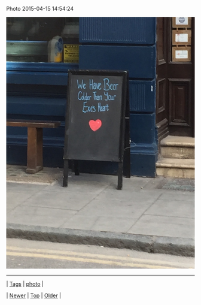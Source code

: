 <!--
title: Photo 2015-04-15 14
date: 2020-06-28T15:27:00.074Z
tags: photo
-->


Photo 2015-04-15 14:54:24

![](116470096669-0.jpg)

<!--BOTTOM-POST-NAVIGATION-->
---

| [Tags](tags.md) | [photo](tag-photo.md) |

| [Newer](116404950909.md) | [Top](index.md) | [Older](116572245899.md) |